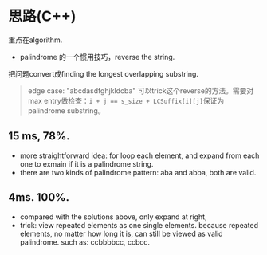 # 思路(C++)

重点在algorithm.

- palindrome 的一个惯用技巧，reverse the string.

把问题convert成finding the longest overlapping substring.

> edge case: "abcdasdfghjkldcba" 可以trick这个reverse的方法。需要对max entry做检查：`i + j == s_size + LCSuffix[i][j]`保证为palindrome substring。

## 15 ms, 78%.
- more straightforward idea: for loop each element, and expand from each one to exmain if it is a palindrome string.
- there are two kinds of palindrome pattern: aba and abba, both are valid.
   

## 4ms. 100%.

- compared with the solutions above, only expand at right,
- trick: view repeated elements as one single elements. because repeated elements, no matter how long it is, can still be viewed as valid palindrome. such as: ccbbbbcc, ccbcc.